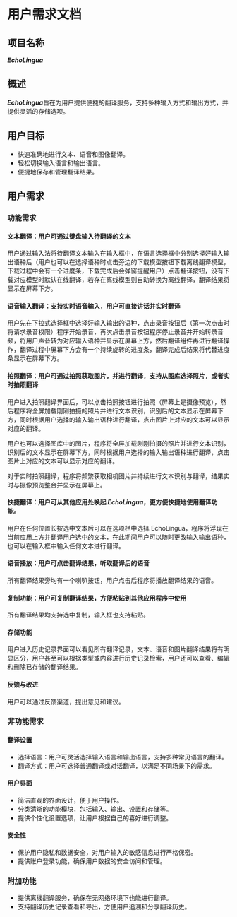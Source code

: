 # 用户需求文档

## 项目名称

 ***EchoLingua***

## 概述

***EchoLingua***旨在为用户提供便捷的翻译服务，支持多种输入方式和输出方式，并提供灵活的存储选项。

## 用户目标

- 快速准确地进行文本、语音和图像翻译。
- 轻松切换输入语言和输出语言。
- 便捷地保存和管理翻译结果。

## 用户需求

### 功能需求

#### 文本翻译：用户可通过键盘输入待翻译的文本

用户通过输入法将待翻译文本输入在输入框中，在语言选择框中分别选择好输入输出语种后（用户也可以在选择语种时点击旁边的下载模型按钮下载离线翻译模型，下载过程中会有一个进度条，下载完成后会弹窗提醒用户）点击翻译按钮，没有下载对应模型时默认在线翻译，若存在离线模型则自动转换为离线翻译，翻译结果将显示在屏幕下方。

#### 语音输入翻译：支持实时语音输入，用户可直接讲话并实时翻译

用户先在下拉式选择框中选择好输入输出的语种，点击录音按钮后（第一次点击时将请求录音权限）程序开始录音，再次点击录音按钮程序停止录音并开始转录音频，将用户声音转为对应输入语种并显示在屏幕上方，然后翻译组件再进行翻译操作，翻译过程中屏幕下方会有一个持续旋转的进度条，翻译完成后结果将代替进度条显示在屏幕下方。

#### 拍照翻译：用户可通过拍照获取图片，并进行翻译，支持从图库选择照片，或者实时拍照翻译

用户进入拍照翻译界面后，可以点击拍照按钮进行拍照（屏幕上是摄像预览），然后程序将全屏加载刚刚拍摄的照片并进行文本识别，识别后的文本显示在屏幕下方，同时根据用户选择的输入输出语种进行翻译，点击图片上对应的文本可以显示对应的翻译。

用户也可以选择图库中的图片，程序将全屏加载刚刚拍摄的照片并进行文本识别，识别后的文本显示在屏幕下方，同时根据用户选择的输入输出语种进行翻译，点击图片上对应的文本可以显示对应的翻译。

对于实时拍照翻译，程序将频繁获取相机图片并持续进行文本识别与翻译，结果实时与摄像预览整合并显示在屏幕上。

#### 快捷翻译：用户可从其他应用处唤起 ***EchoLingua***，更方便快捷地使用翻译功能。

用户在任何位置长按选中文本后可以在选项栏中选择 EchoLingua，程序将浮现在当前应用上方并翻译用户选中的文本，在此期间用户可以随时更改输入输出语种，也可以在输入框中输入任何文本进行翻译。

#### 语音播放：用户可点击翻译结果，听取翻译后的语音

所有翻译结果旁均有一个喇叭按钮，用户点击后程序将播放翻译结果的语音。

#### 复制功能：用户可复制翻译结果，方便粘贴到其他应用程序中使用

所有翻译结果均支持选中复制，输入框也支持粘贴。

#### 存储功能

用户进入历史记录界面可以看见所有翻译记录，文本、语音和图片翻译结果将有明显区分，用户甚至可以根据类型或内容进行历史记录检索，用户还可以查看、编辑和删除已存储的翻译结果。

#### 反馈与改进

用户可以通过反馈渠道，提出意见和建议。

### 非功能需求

#### 翻译设置

- 选择语言：用户可灵活选择输入语言和输出语言，支持多种常见语言的翻译。
- 翻译方式：用户可选择普通翻译或对话翻译，以满足不同场景下的需求。

#### 用户界面

- 简洁直观的界面设计，便于用户操作。
- 分类清晰的功能模块，包括输入、输出、设置和存储等。
- 提供个性化设置选项，让用户根据自己的喜好进行调整。

#### 安全性

- 保护用户隐私和数据安全，对用户输入的敏感信息进行严格保密。
- 提供账户登录功能，确保用户数据的安全访问和管理。

### 附加功能

- 提供离线翻译服务，确保在无网络环境下也能进行翻译。
- 支持翻译历史记录查看和导出，方便用户追溯和分享翻译历史。
